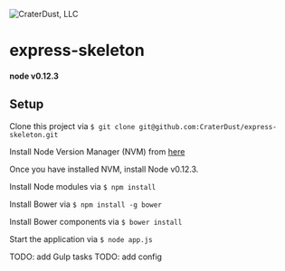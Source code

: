 ![CraterDust, LLC](http://craterdust.com/images/logo.d218da64.png)
# express-skeleton
#### node v0.12.3
## Setup
Clone this project via ```$ git clone git@github.com:CraterDust/express-skeleton.git```

Install Node Version Manager (NVM) from [here](https://github.com/creationix/nvm)

Once you have installed NVM, install Node v0.12.3.

Install Node modules via ```$ npm install```

Install Bower via ```$ npm install -g bower```

Install Bower components via ```$ bower install```

Start the application via ```$ node app.js```

TODO: add Gulp tasks
TODO: add config
